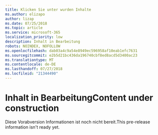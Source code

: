 ```yaml
---
title: Klicken Sie unter wurden Inhalte
ms.author: elizapo
author: lizap
ms.date: 07/25/2018
ms.topic: article
ms.service: microsoft-365
localization_priority: low
description: Inhalt in Bearbeitung
robots: NOINDEX, NOFOLLOW
ms.openlocfilehash: dab03a4c9a54e8949ec596958af10eab1efc7631
ms.sourcegitcommit: e2b5d21bc436da196740cbf8ed8acd5d3400ac23
ms.translationtype: MT
ms.contentlocale: de-DE
ms.lasthandoff: 07/27/2018
ms.locfileid: "21344490"
---
```

# <a name="content-under-construction"></a><span data-ttu-id="24e6b-103">Inhalt in Bearbeitung</span><span class="sxs-lookup"><span data-stu-id="24e6b-103">Content under construction</span></span>

<span data-ttu-id="24e6b-104">Diese Vorabversion Informationen ist noch nicht bereit.</span><span class="sxs-lookup"><span data-stu-id="24e6b-104">This pre-release information isn't ready yet.</span></span> 